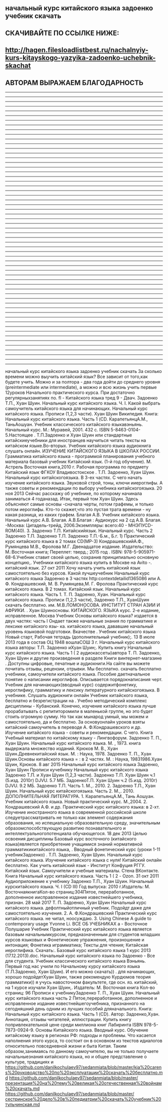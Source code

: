 начальный курс китайского языка задоенко учебник скачать
--------------------------------------------------
СКАЧИВАЙТЕ ПО ССЫЛКЕ НИЖЕ:
--------------------------------------------------
http://hagen.filesloadlistbest.ru/nachalnyiy-kurs-kitayskogo-yazyika-zadoenko-uchebnik-skachat
--------------------------------------------------
АВТОРАМ ВЫРАЖАЕМ БЛАГОДАРНОСТЬ
--------------------------------------------------
--------------------------------------------------
--------------------------------------------------
--------------------------------------------------
--------------------------------------------------
--------------------------------------------------
--------------------------------------------------
--------------------------------------------------
--------------------------------------------------
--------------------------------------------------
--------------------------------------------------
--------------------------------------------------
--------------------------------------------------
--------------------------------------------------
--------------------------------------------------
--------------------------------------------------
--------------------------------------------------
--------------------------------------------------
--------------------------------------------------
--------------------------------------------------
--------------------------------------------------
--------------------------------------------------
--------------------------------------------------
--------------------------------------------------
--------------------------------------------------
--------------------------------------------------
--------------------------------------------------
--------------------------------------------------
--------------------------------------------------
--------------------------------------------------
--------------------------------------------------
--------------------------------------------------
--------------------------------------------------
--------------------------------------------------
--------------------------------------------------
--------------------------------------------------
--------------------------------------------------
--------------------------------------------------
--------------------------------------------------
--------------------------------------------------
--------------------------------------------------
--------------------------------------------------
--------------------------------------------------
--------------------------------------------------
--------------------------------------------------
--------------------------------------------------
--------------------------------------------------
--------------------------------------------------
--------------------------------------------------
--------------------------------------------------
--------------------------------------------------
--------------------------------------------------
--------------------------------------------------
--------------------------------------------------
--------------------------------------------------
--------------------------------------------------
--------------------------------------------------
--------------------------------------------------
--------------------------------------------------
--------------------------------------------------
начальный курс китайского языка задоенко учебник скачать За сколько времени можно выучить китайский язык?  Все зависит от того,как будете учить. Можно и за полтора - два года дойти до среднего уровня (preintermediate или intermediate), а можно и всю жизнь учить первые 12уроков Начального практического курса. При достаточно регулярныхзанятиях по. fl - Китайского языка тред  9 - Двач. Задоенко Т.П., Хуан Шуин. Начальный курс китайского языка. Ч. I. Какой выбрать самоучитель китайского языка для начинающих. Начальный курс китайского языка. Прописи (1,2,3 части). Хуан Шуин  Википедия. Книга: Начальный курс китайского языка. Часть 1 (CD. КарапетьянцА.М., ТаньАошуан. Учебник классического китайского языкавэньянь. Начальный курс. М.: Муравей, 2001. 432 с. ISBN 5-8463-0104-5.Настоящее . Т.П.Задоенко и Хуан Шуин или стандартные китайскиеучебники для иностранцев  научиться читать тексты на китайском языке.Во-вторых. Учебник китайского языка аудиокнига  слушать онлайн. ИЗУЧЕНИЕ КИТАЙСКОГО ЯЗЫКА В ШКОЛАХ РОССИИ. Грамматика китайского языка -
программой планирования учебного материала базовый учебник Китайский язык. (1-й год обучение). М. Астрель  Восточная книга,2010 г. Рабочая программа по предмету Китайский язык ФГКОУ Владивостокское . Т.П. Задоенко, Хуан Шуин. Начальный курс китайскогоязыка. В 3-ех частях. С чего начать изучение китайского языка. Звуковой строй, тоны, ключи ииероглифы. А также советы и рекомендации по выбору учебника китайскогоязыка. 20 ноя 2013  Сейчас расскажу об учебнике, по которому начинала заниматься 4 годаназад. Итак, первый том Хуан Шуин. Здесь объясняют самые основы -сначала черты, потом графемы, и только потом иероглифы. Кто-то скажет,что это пустая трата времени - ну какая разница, из каких графем. Благая А.В. Учебник китайского языка. Начальный курс А.В. Благая.  А.В.Благая : Аудиокурс на 2 сд А.В. Благая. -Москва: Цитадель-трейд, 2006.Экземпляры: всего:40 - МНЭПУСD-ROM(40). 3. Задоенко Т.П. Китайскийязык. Начальный курс. Часть 2 Задоенко Т.П.  Задоенко Т.П. Задоенко Т.П.-Б.м., Б.г. 1) Практический курс китайского языка в 2 томах  CD(MP-3) КондрашевскийА.Ф., Румянцева М.В., Фролова М.Г. Двенадцатое издание. Издательство: М.:Восточная книга; Переплет: тверд.; 2015 год . ISBN: 978-5-905971-68-6.Учебник ставит своей целью, сохранив принципиально основную концепцию,. Учебники китайского языка купить в Москве на Avito  -. китайский язык. 27 окт 2011  Хочу начать учить китайский язык самостоятельно без курсов. Какой лучшеучебник Начальный курс китайского языка Задоенко в 3 частях http:contextdetailid1365086 или А. Ф. Кондрашевский, М. В. Румянцева,М. Г. Фролова Практический курс китайского языка. В 2 томах. Китайский язык. Начальный курс китайского языка. Часть 1. Т. П. Задоенко, Хуан. Начальный курс китайского языка. Прописи (1,2,3 части), Задоенко Т.П., ХуанШуин скачать бесплатно.
им. М.В.ЛОМОНОСОВА. ИНСТИТУТ СТРАН АЗИИ И АФРИКИ. . Хуан Шуиносновы. КИТАЙСКОГО. ЯЗЫКА курс. 2-е издание, исправленное. Москва Учебник Основы китайского языка? издается в двух частях: часть I   Ондает также начальные знания по грамматике и лексике китайского язы- ка. китайского языка, дававшие начальный уровень языковой подготовки. Вкачестве . Учебник китайского языка Новый старт, Рабочая тетрадь (дополнительный учебник);. 13 В июле 2013 года в состав ОЦ 1948 вошлаСОШ 3 г.  Начальный курс китайского языка  авторы: Т.П. Задоенко иХуан Шуин;. Купить книгу Начальный курс китайского языка. Часть 1 ( 2 аудиокассеты)автора Т. П. Задоенко, Хуан Шуин и другие произведения в разделе Книги винтернет-магазине . Доступны цифровые, печатные и аудиокниги.На сайте вы можете почитать отзывы, рецензии, отрывки. Мы бесплатно. скачать бесплатно учебники, самоучители китайского языка.  Пособие даетначальное понятие о написании иероглифов. Описывается порядокнаписания черт.  Учебник для начинающих(вводный курс) содержитфонетику, иероглифику, грамматику и лексику литературного китайскогоязыка. В учебнике. Слушать аудиокниги онлайн  Учебник китайского языка, бесплатно и безрегистрации на . Учебно методический комплекс дисциплины - Кубанский. Конечно, изучение китайского языка лучше прорабатывать с репититоромили в маленькой группе, но это будет стоить огромную сумму. Но так как мынарод умный, мы можем и самостоятельно, да и бесплатно. За основуонлайн уроков взяты китайский самоучитель в переводе А. Ф.Кондрашевского и др. Изучение китайского языка - советы и рекомендации. С чего. Книга Учебный материал по китайскому языку - Лингвофорум. Задоенко Т. П., Хуан Шуин. Начальный курс китайского языка.  М. , 1973. книга выдержала множество изданий. Крюков М. В., Хуан Шуин.Древнекитайский язык.  М. : Наука, 1978. Задоенко Т. П., Хуан Шуин.Основы китайского языка = : в 2 частях.  М. : Наука, 19831986.Хуан Шуин, Крюков. 8 авг 2015  Начальный курс китайского языка Задоенко, Хуан Шуин   Прописи кучебнику Начальный курс китайского языка Задоенко Т.П. и Хуан Шуин (1,2,3 части). Задоенко Т.П. Хуан Шуин ч.1 (5.изд. 2010г) DJVU. 5.7 МБ. ЗадоенкоТ.П. Хуан Шуин ч.2 (5.изд. 2010г) DJVU. 9.2 МБ. Задоенко Т.П.
Часть 1. М.,. 2010. 2. Задоенко Т.П., Хуан Шуин. Начальный курс китайскогоязыка. Часть 2. М.,. 2010. ДОПОЛНИТЕЛЬНАЯ ЛИТЕРАТУРА. 1. КарапетьянцА.М., Тань Аошуан. Учебник китайского языка. Новый практический курс. М.,2004. 2. Кондрашевский А.Ф. и др. Практический курс китайского языка: в 2-хт. Изучение иностранного языка в современной российской школе следуетрассматривать не только как элемент содержания образования, но испециальную образовательную среду, значительным образомспособствующую развитию познавательного и интеллектуальногопотенциала обучающегося. 18 дек 2013  Целью освоения дисциплины Базовый курс восточного (китайского языка)является приобретение учащимися знаний нормативной грамматикикитайского языка, . Вводный фонетический курс (уроки 1-11 учебникЗадоенко) . Т.П. Задоенко, Хуан Шуин. Начальный курс китайского языка. Изучение китайского языка с нуля! Китайский онлайн бесплатно. Как учить китайский язык - Институт Конфуция РГГУ. Китайский язык. Самоучители и учебные материалы. Стена  ВКонтакте. Книга Начальный курс китайского языка. Часть 1 ( 2  - Ozon. 31 окт 2011  Аудиоприложение к учебнику Задоенко Т.П., Хуан Шуин. Начальный курскитайского языка. Ч. I (CD III) Год выпуска: 2010 г.Издатель: М. ВосточнаякнигаКол-во страниц:304Пятое, переработанное, дополненное иисправленное издание известнейшего учебника, признан. 28 май 2017  Т. П. Задоенко, Хуан Шуин  Начальный курс китайского языка.  дефолтныйотличный учебник. Подойдт даже для самостоятельно изучения. 2. А. Ф.Кондрашевский  Практический курс китайского языка.  не читал, ноосуждаю. 3. Using Chinese A guide to contemporary usage Yvonne Li. ВСЕ ОБ УЧЕБНИКАХ a - Восточное Полушарие
Учебник Практический курс китайского языка является базовым начальнымкурсом, предназначенным для студентов младших курсов языковых и Фонетические упражнения, произношение и интонация; Фонетика играмматика; Тексты для чтения; Китайская иероглифика. Скачать:. Базовый курс китайского языка 1 курс 2013 (17.12.2013).doc. Начальный курс китайского языка по Задоенко - Все для студента. Учебник классического китайского языка Вэньянь. Первый год нас учили по Начальному курсу китайского языка (Т.П.Задоенко, Хуан Шуин).  И его можно скачать)) . для начинающих, хорошо подойдетХуан Шуин, также рекомендую Курдюмов теория грамматики)) я учусь навосточном факультете, где осн. яз. китайский, на 1 курсе изучали Хуан Шуин,. Издатель: М. Восточная книга Кол-во страниц: 96 Прописи к учебникуЗадоенко Т. П., Хуан Шуин. Начальный курс китайского языка часть 2 Пятое,переработанное, дополненное и исправленное издание известнейшегоучебника, признанного на сегодняшний день одним из лучших пособий дляначального. Книга: Начальный курс китайского языка. Часть 1 (CD). Автор: Задоенко,Хуан. Аннотация, отзывы читателей, иллюстрации. Купить книгу попривлекательной цене среди миллиона книг Лабиринта  ISBN 978-5-7873-0924-9. Основы Китайского языка. Вводный курс. Обучение китайскому языку в регионах РФ: подходы и проблемы. Что касается наполнения этого курса, то состоит он в основном из текстов идиалогов относительно повседневной жизни и быта Китая. Таким образом,занимаясь по данному самоучителю, вы не только получаете начальныезнания китайского языка, но и общее представление о культуре, традициях и
https://github.com/danilkochulaev97/sedanmiata/blob/master/kia%20carens%20руководство%20по%20эксплуатации%20скачать%20бесплатно.md
https://github.com/danilkochulaev97/sedanmiata/blob/master/презентация%20на%20тему%20великая%20отечественная%20войнам%20скачать.md
https://github.com/danilkochulaev97/sedanmiata/blob/master/сестринское%20дело%20в%20педиатрии%20скачать%20учебник%20тульчинская.md